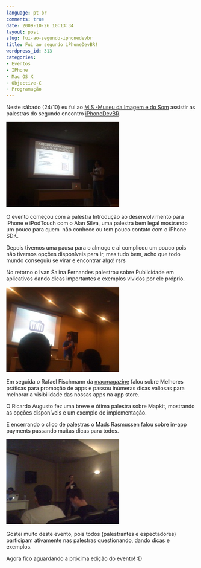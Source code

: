 ```yaml
---
language: pt-br
comments: true
date: 2009-10-26 10:13:34
layout: post
slug: fui-ao-segundo-iphonedevbr
title: Fui ao segundo iPhoneDevBR!
wordpress_id: 313
categories:
- Eventos
- IPhone
- Mac OS X
- Objective-C
- Programação
---
```


Neste sábado (24/10) eu fui ao [MIS -Museu da Imagem e do Som](http://www.mis-sp.org.br/) assistir as palestras do segundo encontro [iPhoneDevBR](http://iphonedevbr.com.br/).

![IMG_0347](/images/2009/10/IMG_0347-300x225.jpg)

O evento começou com a palestra Introdução ao desenvolvimento para iPhone e iPodTouch com o Alan Silva, uma palestra bem legal mostrando um pouco para quem  não conhece ou tem pouco contato com o iPhone SDK.

Depois tivemos uma pausa para o almoço e ai complicou um pouco pois não tivemos opções disponíveis para ir, mas tudo bem, acho que todo mundo conseguiu se virar e encontrar algo! rsrs

No retorno o Ivan Salina Fernandes palestrou sobre Publicidade em aplicativos dando dicas importantes e exemplos vividos por ele próprio.

![IMG_0351](/images/2009/10/IMG_0351-300x225.jpg)

Em seguida o Rafael Fischmann da [macmagazine](www.macmagazine.com.br/) falou sobre Melhores práticas para promoção de apps e passou inúmeras dicas valiosas para melhorar a visibilidade das nossas apps na app store.

O Ricardo Augusto fez uma breve e ótima palestra sobre Mapkit, mostrando as opções disponíveis e um exemplo de implementação.

E encerrando o clico de palestras o Mads Rasmussen falou sobre in-app payments passando muitas dicas para todos.

![IMG_0357](/images/2009/10/IMG_0357-300x225.jpg)

Gostei muito deste evento, pois todos (palestrantes e espectadores) participam ativamente nas palestras questionando, dando dicas e exemplos.

Agora fico aguardando a próxima edição do evento! :D